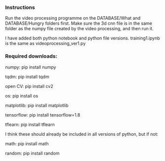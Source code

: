 ### Instructions
Run the video processing programme on the DATABASE/What and DATABASE/Hungry folders first.
Make sure the 3d cnn file is in the same folder as the numpy file created by the video processing, and then run it. 

I have added both python notebook and python file versions. training1.ipynb is the same as videoprocessing_ver1.py

### Required downloads:
numpy: pip install numpy

tqdm: pip install tqdm

open CV: pip install cv2

os: pip install os

matplotlib: pip install matplotlib

tensorflow: pip install tensorflow=1.8

tflearn: pip install tflearn


I think these should already be included in all versions of python, but if not:

math: pip install math

random: pip install random
